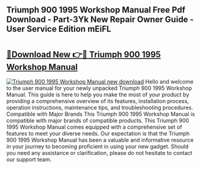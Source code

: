 ## Triumph 900 1995 Workshop Manual Free Pdf Download - Part-3Yk New Repair Owner Guide - User Service Edition mEiFL

# <h2><a href="http://bc75849.oget.top/?id=Triumph+900+1995+Workshop+Manual">🔗Download New 👉🔴 Triumph 900 1995 Workshop Manual</a></h2>

[![Triumph 900 1995 Workshop Manual new download](https://i.imgur.com/5g1atiW.png)](http://bc75849.oget.top/?id=Triumph+900+1995+Workshop+Manual)
Hello and welcome to the user manual for your newly unpacked Triumph 900 1995 Workshop Manual. This guide is here to help you make the most of your product by providing a comprehensive overview of its features, installation process, operation instructions, maintenance tips, and troubleshooting procedures. Compatible with Major Brands This Triumph 900 1995 Workshop Manual is compatible with major brands of compatible products. This Triumph 900 1995 Workshop Manual comes equipped with a comprehensive set of features to meet your diverse needs. Our expectation is that the Triumph 900 1995 Workshop Manual has been a valuable and informative resource in your journey to becoming proficient in using your new gadget. Should you need any assistance or clarification, please do not hesitate to contact our support team.
